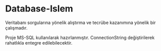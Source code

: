 # Database-Islem
 Veritabanı sorgularına yönelik alıştırma ve tecrübe kazanımına yönelik bir çalışmadır. 
 
 Proje MS-SQL kullanılarak hazırlanmıştır. ConnectionString değiştirilerek rahatlıkla 
 entegre edilebilecektir.